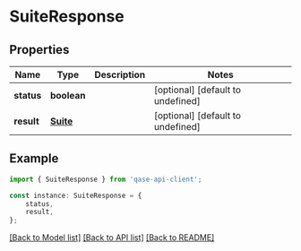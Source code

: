 # SuiteResponse


## Properties

Name | Type | Description | Notes
------------ | ------------- | ------------- | -------------
**status** | **boolean** |  | [optional] [default to undefined]
**result** | [**Suite**](Suite.md) |  | [optional] [default to undefined]

## Example

```typescript
import { SuiteResponse } from 'qase-api-client';

const instance: SuiteResponse = {
    status,
    result,
};
```

[[Back to Model list]](../README.md#documentation-for-models) [[Back to API list]](../README.md#documentation-for-api-endpoints) [[Back to README]](../README.md)
